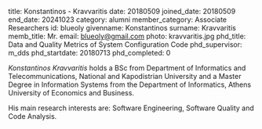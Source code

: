 title: Konstantinos - Kravvaritis
date: 20180509
joined_date: 20180509
end_date: 20241023
category: alumni
member_category: Associate Researchers
id: blueoly
givenname: Konstantinos
surname: Kravvaritis
memb_title: Mr.
email: blueoly@gmail.com
photo: kravvaritis.jpg
phd_title: Data and Quality Metrics of System Configuration Code
phd_supervisor: m_dds
phd_startdate: 20180713
phd_completed: 0

_Konstantinos Kravvaritis_ holds a BSc from Department of Informatics and Telecommunications, National and Kapodistrian University and a Master Degree in Information Systems from the Department of Informatics, Athens University of Economics and Business.

His main research interests are: Software Engineering, Software Quality and Code Analysis.
